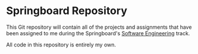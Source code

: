 # Springboard Repository

This Git repository will contain all of the projects and assignments that have been assigned to me during the Springboard's [Software Engineering](https://www.springboard.com/courses/software-engineering-career-track/) track.

All code in this repository is entirely my own.

